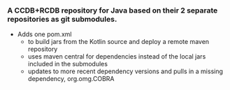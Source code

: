 ### A CCDB+RCDB repository for Java based on their 2 separate repositories as git submodules.

* Adds one pom.xml
  * to build jars from the Kotlin source and deploy a remote maven repository
  * uses maven central for dependencies instead of the local jars included in the submodules
  * updates to more recent dependency versions and pulls in a missing dependency, org.omg.COBRA
